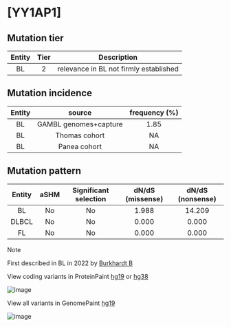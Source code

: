 # [YY1AP1]

## Mutation tier

|Entity|Tier|Description                           |
|:------:|:----:|--------------------------------------|
|BL    |2   |relevance in BL not firmly established|
## Mutation incidence

|Entity|source               |frequency (%)|
|:------:|:---------------------:|:-------------:|
|BL    |GAMBL genomes+capture|1.85         |
|BL    |Thomas cohort        |  NA         |
|BL    |Panea cohort         |  NA         |

## Mutation pattern

|Entity|aSHM|Significant selection|dN/dS (missense)|dN/dS (nonsense)|
|:------:|:----:|:---------------------:|:----------------:|:----------------:|
|BL    |No  |No                   |1.988           |14.209          |
|DLBCL |No  |No                   |0.000           | 0.000          |
|FL    |No  |No                   |0.000           | 0.000          |


> [!NOTE]
> First described in BL in 2022 by [Burkhardt B](https://pubmed.ncbi.nlm.nih.gov/35794096)

View coding variants in ProteinPaint [hg19](https://www.bcgsc.ca/downloads/morinlab/GAMBL/test/genes/YY1AP1_protein.html)  or [hg38](https://www.bcgsc.ca/downloads/morinlab/GAMBL/test/genes/YY1AP1_protein_hg38.html)

![image](../../images/proteinpaint/YY1AP1_NM_139118.svg)

View all variants in GenomePaint [hg19](https://www.bcgsc.ca/downloads/morinlab/GAMBL/test/genes/YY1AP1.html)

![image](../../images/proteinpaint/YY1AP1.svg)
